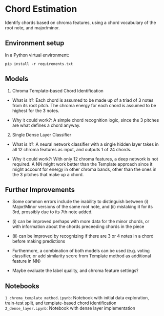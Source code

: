 # Chord Estimation

Identify chords based on chroma features, using a chord vocabulary of the root note, and major/minor.

## Environment setup
In a Python virtual environment:
```
pip install -r requirements.txt
```

## Models
1. Chroma Template-based Chord Identification

- What is it?: Each chord is assumed to be made up of a triad of 3 notes from its root pitch. The chroma energy for each chord is assumed to be highest for the 3 notes.

- Why it could work?: A simple chord recognition logic, since the 3 pitches are what defines a chord anyway.


2. Single Dense Layer Classifier
- What is it?: A neural network classifier with a single hidden layer takes in all 12 chroma features as input, and outputs 1 of 24 chords.

- Why it could work?: With only 12 chroma features, a deep network is not required. A NN might work better than the Template approach since it might account for energy in other chroma bands, other than the ones in the 3 pitches that make up a chord.


## Further Improvements
- Some common errors include the inability to distinguish between (i) Major/Minor versions of the same root note, and (ii) mistaking it for its 3rd, prossibly due to its 7th note added.

- (i) can be improved perhaps with more data for the minor chords, or with information about the chords preceeding chords in the piece
- (ii) can be improved by recognizing if there are 3 or 4 notes in a chord before making predictions
- Furthermore, a combination of both models can be used (e.g. voting classifier, or add similarity score from Template method as additional feature in NN)
- Maybe evaluate the label quality, and chroma feature settings?


## Notebooks
`1_chroma_template_method.ipynb`: Notebook with initial data exploration, train-test split, and template-based chord identification
`2_dense_layer.ipynb`: Notebook with dense layer implementation

